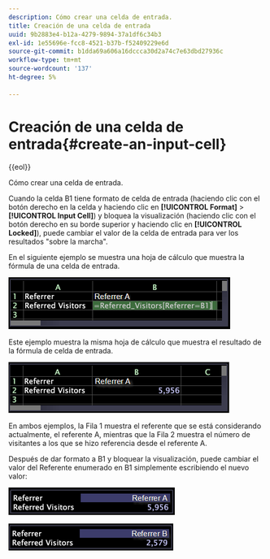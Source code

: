 ```yaml
---
description: Cómo crear una celda de entrada.
title: Creación de una celda de entrada
uuid: 9b2883e4-b12a-4279-9894-37a1df6c34b3
exl-id: 1e55696e-fcc8-4521-b37b-f52409229e6d
source-git-commit: b1dda69a606a16dccca30d2a74c7e63dbd27936c
workflow-type: tm+mt
source-wordcount: '137'
ht-degree: 5%

---
```


# Creación de una celda de entrada{#create-an-input-cell}

{{eol}}

Cómo crear una celda de entrada.

Cuando la celda B1 tiene formato de celda de entrada (haciendo clic con el botón derecho en la celda y haciendo clic en **[!UICONTROL Format]** > **[!UICONTROL Input Cell]**) y bloquea la visualización (haciendo clic con el botón derecho en su borde superior y haciendo clic en **[!UICONTROL Locked]**), puede cambiar el valor de la celda de entrada para ver los resultados &quot;sobre la marcha&quot;.

En el siguiente ejemplo se muestra una hoja de cálculo que muestra la fórmula de una celda de entrada.

![](assets/vis_Worksheet_InputCell_formula.png)

Este ejemplo muestra la misma hoja de cálculo que muestra el resultado de la fórmula de celda de entrada.

![](assets/vis_Worksheet_InputCell.png)

En ambos ejemplos, la Fila 1 muestra el referente que se está considerando actualmente, el referente A, mientras que la Fila 2 muestra el número de visitantes a los que se hizo referencia desde el referente A.

Después de dar formato a B1 y bloquear la visualización, puede cambiar el valor del Referente enumerado en B1 simplemente escribiendo el nuevo valor:

![](assets/vis_Worksheet_InputCell_locked.png)

![](assets/vis_Worksheet_InputCell_locked_changed.png)
